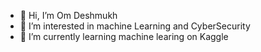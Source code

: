 - 👋 Hi, I’m Om Deshmukh
- 👀 I’m interested in machine Learning and CyberSecurity
- 🌱 I’m currently learning machine learing on Kaggle


<!---
omd02/omd02 is a ✨ special ✨ repository because its `README.md` (this file) appears on your GitHub profile.
You can click the Preview link to take a look at your changes.
--->
